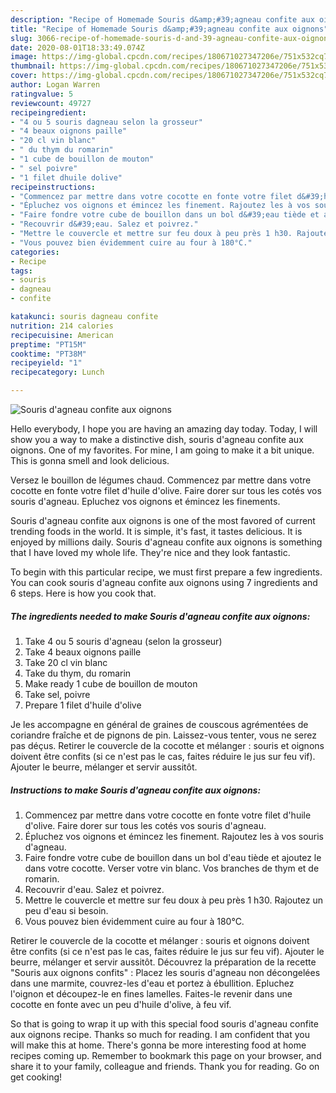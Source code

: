 ```yaml
---
description: "Recipe of Homemade Souris d&amp;#39;agneau confite aux oignons"
title: "Recipe of Homemade Souris d&amp;#39;agneau confite aux oignons"
slug: 3066-recipe-of-homemade-souris-d-and-39-agneau-confite-aux-oignons
date: 2020-08-01T18:33:49.074Z
image: https://img-global.cpcdn.com/recipes/180671027347206e/751x532cq70/souris-dagneau-confite-aux-oignons-photo-principale-de-la-recette.jpg
thumbnail: https://img-global.cpcdn.com/recipes/180671027347206e/751x532cq70/souris-dagneau-confite-aux-oignons-photo-principale-de-la-recette.jpg
cover: https://img-global.cpcdn.com/recipes/180671027347206e/751x532cq70/souris-dagneau-confite-aux-oignons-photo-principale-de-la-recette.jpg
author: Logan Warren
ratingvalue: 5
reviewcount: 49727
recipeingredient:
- "4 ou 5 souris dagneau selon la grosseur"
- "4 beaux oignons paille"
- "20 cl vin blanc"
- " du thym du romarin"
- "1 cube de bouillon de mouton"
- " sel poivre"
- "1 filet dhuile dolive"
recipeinstructions:
- "Commencez par mettre dans votre cocotte en fonte votre filet d&#39;huile d&#39;olive. Faire dorer sur tous les cotés vos souris d&#39;agneau."
- "Épluchez vos oignons et émincez les finement. Rajoutez les à vos souris d&#39;agneau."
- "Faire fondre votre cube de bouillon dans un bol d&#39;eau tiède et ajoutez le dans votre cocotte. Verser votre vin blanc. Vos branches de thym et de romarin."
- "Recouvrir d&#39;eau. Salez et poivrez."
- "Mettre le couvercle et mettre sur feu doux à peu près 1 h30. Rajoutez un peu d&#39;eau si besoin."
- "Vous pouvez bien évidemment cuire au four à 180°C."
categories:
- Recipe
tags:
- souris
- dagneau
- confite

katakunci: souris dagneau confite 
nutrition: 214 calories
recipecuisine: American
preptime: "PT15M"
cooktime: "PT38M"
recipeyield: "1"
recipecategory: Lunch

---
```



![Souris d&#39;agneau confite aux oignons](https://img-global.cpcdn.com/recipes/180671027347206e/751x532cq70/souris-dagneau-confite-aux-oignons-photo-principale-de-la-recette.jpg)

Hello everybody, I hope you are having an amazing day today. Today, I will show you a way to make a distinctive dish, souris d&#39;agneau confite aux oignons. One of my favorites. For mine, I am going to make it a bit unique. This is gonna smell and look delicious.

Versez le bouillon de légumes chaud. Commencez par mettre dans votre cocotte en fonte votre filet d&#39;huile d&#39;olive. Faire dorer sur tous les cotés vos souris d&#39;agneau. Epluchez vos oignons et émincez les finements.

Souris d&#39;agneau confite aux oignons is one of the most favored of current trending foods in the world. It is simple, it's fast, it tastes delicious. It is enjoyed by millions daily. Souris d&#39;agneau confite aux oignons is something that I have loved my whole life. They're nice and they look fantastic.


To begin with this particular recipe, we must first prepare a few ingredients. You can cook souris d&#39;agneau confite aux oignons using 7 ingredients and 6 steps. Here is how you cook that.

<!--inarticleads1-->

##### The ingredients needed to make Souris d&#39;agneau confite aux oignons:

1. Take 4 ou 5 souris d&#39;agneau (selon la grosseur)
1. Take 4 beaux oignons paille
1. Take 20 cl vin blanc
1. Take  du thym, du romarin
1. Make ready 1 cube de bouillon de mouton
1. Take  sel, poivre
1. Prepare 1 filet d&#39;huile d&#39;olive


Je les accompagne en général de graines de couscous agrémentées de coriandre fraîche et de pignons de pin. Laissez-vous tenter, vous ne serez pas déçus. Retirer le couvercle de la cocotte et mélanger : souris et oignons doivent être confits (si ce n&#39;est pas le cas, faites réduire le jus sur feu vif). Ajouter le beurre, mélanger et servir aussitôt. 

<!--inarticleads2-->

##### Instructions to make Souris d&#39;agneau confite aux oignons:

1. Commencez par mettre dans votre cocotte en fonte votre filet d&#39;huile d&#39;olive. Faire dorer sur tous les cotés vos souris d&#39;agneau.
1. Épluchez vos oignons et émincez les finement. Rajoutez les à vos souris d&#39;agneau.
1. Faire fondre votre cube de bouillon dans un bol d&#39;eau tiède et ajoutez le dans votre cocotte. Verser votre vin blanc. Vos branches de thym et de romarin.
1. Recouvrir d&#39;eau. Salez et poivrez.
1. Mettre le couvercle et mettre sur feu doux à peu près 1 h30. Rajoutez un peu d&#39;eau si besoin.
1. Vous pouvez bien évidemment cuire au four à 180°C.


Retirer le couvercle de la cocotte et mélanger : souris et oignons doivent être confits (si ce n&#39;est pas le cas, faites réduire le jus sur feu vif). Ajouter le beurre, mélanger et servir aussitôt. Découvrez la préparation de la recette &#34;Souris aux oignons confits&#34; : Placez les souris d&#39;agneau non décongelées dans une marmite, couvrez-les d&#39;eau et portez à ébullition. Epluchez l&#39;oignon et découpez-le en fines lamelles. Faites-le revenir dans une cocotte en fonte avec un peu d&#39;huile d&#39;olive, à feu vif. 

So that is going to wrap it up with this special food souris d&#39;agneau confite aux oignons recipe. Thanks so much for reading. I am confident that you will make this at home. There's gonna be more interesting food at home recipes coming up. Remember to bookmark this page on your browser, and share it to your family, colleague and friends. Thank you for reading. Go on get cooking!
